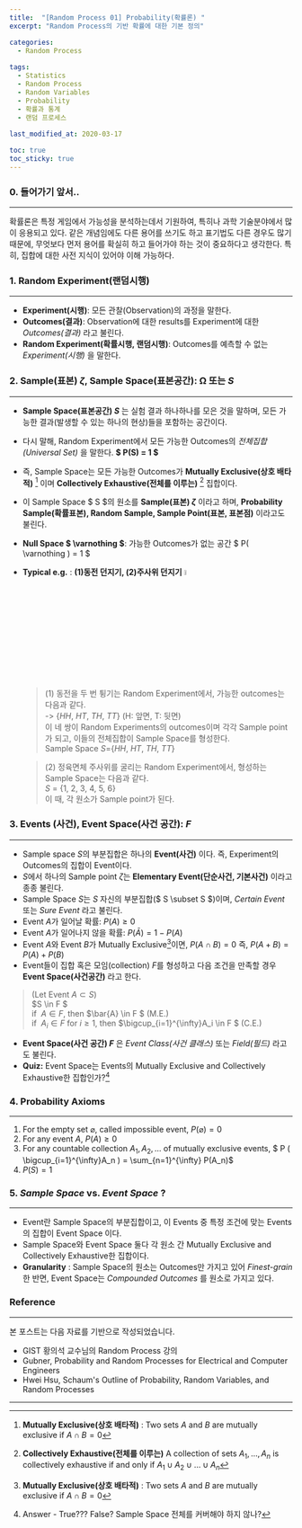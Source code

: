 ```yaml
---
title:  "[Random Process 01] Probability(확률론) "
excerpt: "Random Process의 기반 확률에 대한 기본 정의"

categories:
  - Random Process
  
tags:
  - Statistics
  - Random Process
  - Random Variables
  - Probability
  - 확률과 통계
  - 랜덤 프로세스
  
last_modified_at: 2020-03-17

toc: true
toc_sticky: true
---
```


### 0. **들어가기 앞서..**
---
확률론은 특정 게임에서 가능성을 분석하는데서 기원하여, 특히나 과학 기술분야에서 많이 응용되고 있다. 같은 개념임에도 다른 용어를 쓰기도 하고 표기법도 다른 경우도 많기 때문에, 무엇보다 먼저 용어를 확실히 하고 들어가야 하는 것이 중요하다고 생각한다. 특히, 집합에 대한 사전 지식이 있어야 이해 가능하다.   
   
   
### 1. Random Experiment(랜덤시행)
---
- **Experiment(시행)**: 모든 관찰(Observation)의 과정을 말한다.
- **Outcomes(결과)**: Observation에 대한 results를 Experiment에 대한 *Outcomes(결과)* 라고 불린다.
- **Random Experiment(확률시행, 랜덤시행)**: Outcomes를 예측할 수 없는 *Experiment(시행)* 을 말한다.   
   
   
   
### 2. Sample(표본) $\zeta$, Sample Space(표본공간): Ω 또는 $S$
---
- **Sample Space(표본공간) $S$** 는 실험 결과 하나하나를 모은 것을 말하며, 모든 가능한 결과(발생할 수 있는 하나의 현상)들을 포함하는 공간이다.
- 다시 말해, Random Experiment에서 모든 가능한 Outcomes의 *전체집합(Universal Set)* 을 말한다. **$ P(S) = 1 $** 
- 즉, Sample Space는 모든 가능한 Outcomes가 **Mutually Exclusive(상호 배타적)** [^ME] 이며 **Collectively Exhaustive(전체를 이루는)** [^CE] 집합이다.
- 이 Sample Space $ S $의 원소를 **Sample(표본) $\zeta$** 이라고 하며, **Probability Sample(확률표본), Random Sample, Sample Point(표본, 표본점)** 이라고도 불린다.
- **Null Space $ \varnothing $**: 가능한 Outcomes가 없는 공간 $ P( \varnothing ) = 1 $   
- **Typical e.g.** :  **(1)동전 던지기, (2)주사위 던지기**  <img src="https://image.flaticon.com/icons/svg/1715/1715535.svg" width="5%" height="5%" title="cointoss">

  > (1) 동전을 두 번 튕기는 Random Experiment에서, 가능한 outcomes는 다음과 같다.   
  > -> $\{HH,\ HT,\ TH,\ TT\}$ (H: 앞면, T: 뒷면)   
  > 이 네 쌍이 Random Experiments의 outcomes이며 각각 Sample point가 되고, 이들의 전체집합이 Sample Space를 형성한다.   
  > Sample Space $S =${$HH,\ HT,\ TH,\ TT$}   
  
  > (2) 정육면체 주사위를 굴리는 Random Experiment에서, 형성하는 Sample Space는 다음과 같다.   
  > $S$ = {1, 2, 3, 4, 5, 6}   
  > 이 때, 각 원소가 Sample point가 된다.
   
[^ME]: **Mutually Exclusive(상호 배타적)** : Two sets $A$ and $B$ are mutually exclusive if $A\cap B=0$   
[^CE]: **Collectively Exhaustive(전체를 이루는)** A collection of sets $A_1,\ldots , A_n$ is collectively exhaustive if and only if $A_1\cup A_2 \cup \ldots \cup A_n$   
   
   
### 3. Events (사건), Event Space(사건 공간): $F$
---
- Sample space $S$의 부분집합은 하나의 **Event(사건)** 이다. 즉, Experiment의 Outcomes의 집합이 Event이다.
- $S$에서 하나의 Sample point $\zeta$는 **Elementary Event(단순사건, 기본사건)** 이라고 종종 불린다.
- Sample Space $S$는 $S$ 자신의 부분집합($ S \subset S $)이며, *Certain Event* 또는 *Sure Event* 라고 불린다.
- Event $A$가 일어날 확률: $P(A) \geq 0$
- Event $A$가 일어나지 않을 확률: $P(\bar{A}) = 1-P(A)$
- Event $A$와 Event $B$가 Mutually Exclusive[^ME]이면, $P(A \cap B) = 0$ 즉, $P(A+B) = P(A) + P(B)$
- Event들이 집합 혹은 모임(collection) $F$를 형성하고 다음 조건을 만족할 경우 **Event Space(사건공간)** 라고 한다.
> (Let Event $A \subset S$)   
> $S \in F $   
> if $\ A\in F$, then $\bar{A} \in F $ (M.E.)   
> if $\ A_i\in F$ for $i \ge 1$, then $\bigcup_{i=1}^{\infty}A_i  \in F $ (C.E.)   
- **Event Space(사건 공간) $F$** 은 *Event Class(사건 클래스)* 또는 *Field(필드)* 라고도 불린다.   
- **Quiz:** Event Space는 Events의 Mutually Exclusive and Collectively Exhaustive한 집합인가?[^Quiz]

[^Quiz]: Answer - True??? False? Sample Space 전체를 커버해야 하지 않나?
   
   
### 4. Probability Axioms
---
1. For the empty set $\varnothing$, called impossible event, $P(\varnothing)=0$
2. For any event $A$, $P(A) \geq 0$
3. For any countable collection $A_1, A_2, \ldots$ of mutually exclusive events, $ P ( \bigcup_{i=1}^{\infty}A_n ) = \sum_{n=1}^{\infty} P(A_n)$
4. $P(S) = 1$

### 5. *Sample Space* vs. *Event Space* ?
---
- Event란 Sample Space의 부분집합이고, 이 Events 중 특정 조건에 맞는 Events의 집합이 Event Space 이다.   
- Sample Space와 Event Space 둘다 각 원소 간 Mutually Exclusive and Collectively Exhaustive한 집합이다.
- **Granularity** : Sample Space의 원소는 Outcomes만 가지고 있어 *Finest-grain* 한 반면, Event Space는 *Compounded Outcomes* 를 원소로 가지고 있다.  
   
### Reference
---
본 포스트는 다음 자료를 기반으로 작성되었습니다.
- GIST 황의석 교수님의 Random Process 강의
- Gubner, Probability and Random Processes for Electrical and Computer Engineers   
- Hwei Hsu, Schaum's Outline of Probability, Random Variables, and Random Processes   
   
   
---
